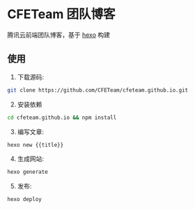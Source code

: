CFETeam 团队博客
================
腾讯云前端团队博客，基于 [hexo](https://hexo.io/zh-cn/) 构建

使用
----

1.	下载源码:
  ```bash
  git clone https://github.com/CFETeam/cfeteam.github.io.git
  ```

2.	安装依赖
  ```bash
  cd cfeteam.github.io && npm install
  ```

3.  编写文章:
  ```bash
  hexo new {{title}}
  ```

4.	生成网站:
  ```bash
  hexo generate
  ```

5.  发布:
  ```bash
  hexo deploy
  ```
  
